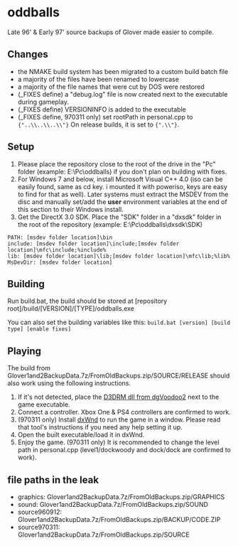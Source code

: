 # oddballs
Late 96' & Early 97' source backups of Glover made easier to compile.

## Changes
- the NMAKE build system has been migrated to a custom build batch file
- a majority of the files have been renamed to lowercase
- a majority of the file names that were cut by DOS were restored
- (_FIXES define) a "debug.log" file is now created next to the executable during gameplay.
- (_FIXES define) VERSIONINFO is added to the executable
- (_FIXES define, 970311 only) set rootPath in personal.cpp to `{"..\\..\\..\\"}` On release builds, it is set to `{".\\"}`.

## Setup
1. Please place the repository close to the root of the drive in the "Pc" folder (example: E:\Pc\oddballs) if you don't plan on building with fixes.
2. For Windows 7 and below, install Microsoft Visual C++ 4.0 (iso can be easily found, same as cd key. i mounted it with poweriso, keys are easy to find for that as well). Later systems must extract the MSDEV from the disc and manually set/add the **user** environment variables at the end of this section to their Windows install.
3. Get the DirectX 3.0 SDK. Place the "SDK" folder in a "dxsdk" folder in the root of the repository (example: E:\Pc\oddballs\dxsdk\SDK)
```
PATH: [msdev folder location]\bin
include: [msdev folder location]\include;[msdev folder location]\mfc\include;%include%
lib: [msdev folder location]\lib;[msdev folder location]\mfc\lib;%lib%
MsDevDir: [msdev folder location]
```

## Building
Run build.bat, the build should be stored at [repository root]/build/[VERSION]/[TYPE]/oddballs.exe

You can also set the building variables like this: `build.bat [version] [build type] [enable fixes]`

## Playing
The build from Glover1and2BackupData.7z/FromOldBackups.zip/SOURCE/RELEASE should also work using the following instructions.
1. If it's not detected, place the [D3DRM dll from dgVoodoo2](https://dege.freeweb.hu/dgVoodoo2/bin/D3DRM.zip) next to the game executable.
2. Connect a controller. Xbox One & PS4 controllers are confirmed to work.
3. (970311 only) Install [dxWnd](https://sourceforge.net/projects/dxwnd/) to run the game in a window. Please read that tool's instructions if you need any help setting it up.
4. Open the built executable/load it in dxWnd.
5. Enjoy the game. (970311 only) It is recommended to change the level path in personal.cpp (level1/dockwoody and dock/dock are confirmed to work).

## file paths in the leak
- graphics: Glover1and2BackupData.7z/FromOldBackups.zip/GRAPHICS
- sound: Glover1and2BackupData.7z/FromOldBackups.zip/SOUND
- source960912: Glover1and2BackupData.7z/FromOldBackups.zip/BACKUP/CODE.ZIP
- source970311: Glover1and2BackupData.7z/FromOldBackups.zip/SOURCE